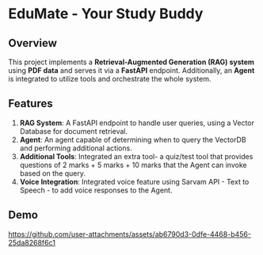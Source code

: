 # EduMate - Your Study Buddy

## Overview
This project implements a **Retrieval-Augmented Generation (RAG) system** using **PDF data** and serves it via a **FastAPI** endpoint. Additionally, an **Agent** is integrated to utilize tools and orchestrate the whole system.

## Features
1. **RAG System**: A FastAPI endpoint to handle user queries, using a Vector Database for document retrieval.
2. **Agent**: An agent capable of determining when to query the VectorDB and performing additional actions.
3. **Additional Tools**: Integrated an extra tool- a quiz/test tool that provides questions of 2 marks + 5 marks + 10 marks that the Agent can invoke based on the query.
4. **Voice Integration**: Integrated voice feature using Sarvam API - Text to Speech - to add voice responses to the Agent.

## Demo

https://github.com/user-attachments/assets/ab6790d3-0dfe-4468-b456-25da8268f6c1

